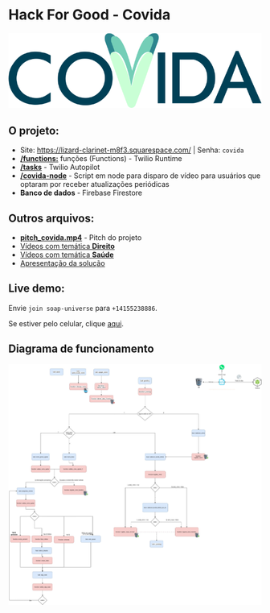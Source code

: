 # Hack For Good - Covida
![Logo](https://github.com/rafaeldefazio/hackforgood-covida/raw/master/LogoExtenso.png)

## O projeto:
- Site: https://lizard-clarinet-m8f3.squarespace.com/ | Senha: `covida`
- [**/functions:**](https://github.com/rafaeldefazio/hackforgood-covida/tree/master/functions) funções (Functions) - Twilio Runtime
- [**/tasks**](https://github.com/rafaeldefazio/hackforgood-covida/tree/master/tasks) - Twilio Autopilot
- [**/covida-node**](https://github.com/rafaeldefazio/covida-node/tree/54bf22f5eb4e47df4c59028d2e237e43eead4bbd) - Script em node para disparo de vídeo para usuários que optaram por receber atualizações periódicas
- **Banco de dados** - Firebase Firestore

## Outros arquivos:
- [**pitch_covida.mp4**](https://github.com/rafaeldefazio/hackforgood-covida/raw/master/pitch_covida.mp4) - Pitch do projeto
- [Vídeos com temática **Direito**](https://drive.google.com/drive/folders/1XYn6DYPnF8Ihf9PkDAU2AMcVIj_5OLEY?usp=sharing)
- [Vídeos com temática **Saúde**](https://drive.google.com/drive/folders/1SGXEKbN62-tcQcfnivljYLJBmwPF-vuo?usp=sharing)
- [Apresentação da solução](https://drive.google.com/file/d/1ADTkMguSosI6d_UG5_Gp9ZU7RQ4EzlJd/view)



## Live demo:

Envie `join soap-universe` para `+14155238886`.

Se estiver pelo celular, clique [aqui](https://api.whatsapp.com/send?phone=+14155238886&text=join%20soap-universe).


## Diagrama de funcionamento

![Diagrama](https://raw.githubusercontent.com/rafaeldefazio/hackforgood-covida/master/covida.jpg)
